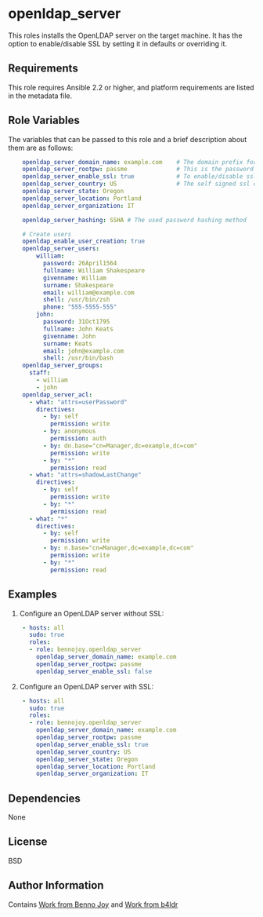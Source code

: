openldap_server
===============

This roles installs the OpenLDAP server on the target machine. It has the
option to enable/disable SSL by setting it in defaults or overriding it.

Requirements
------------

This role requires Ansible 2.2 or higher, and platform requirements are listed
in the metadata file.

Role Variables
--------------

The variables that can be passed to this role and a brief description about
them are as follows:

``` yml
    openldap_server_domain_name: example.com    # The domain prefix for ldap
    openldap_server_rootpw: passme              # This is the password for admin for openldap
    openldap_server_enable_ssl: true            # To enable/disable ssl for the ldap
    openldap_server_country: US                 # The self signed ssl certificate parameters
    openldap_server_state: Oregon
    openldap_server_location: Portland
    openldap_server_organization: IT

    openldap_server_hashing: SSHA # The used password hashing method

    # Create users
    openldap_enable_user_creation: true
    openldap_server_users:
        william:
          password: 26April1564
          fullname: William Shakespeare
          givenname: William
          surname: Shakespeare
          email: william@example.com
          shell: /usr/bin/zsh
          phone: "555-5555-555"
        john:
          password: 31Oct1795
          fullname: John Keats
          givenname: John
          surname: Keats
          email: john@example.com
          shell: /usr/bin/bash
    openldap_server_groups:
      staff:
        - william
        - john
    openldap_server_acl:
      - what: "attrs=userPassword"
        directives:
          - by: self
            permission: write
          - by: anonymous
            permission: auth
          - by: dn.base="cn=Manager,dc=example,dc=com"
            permission: write
          - by: "*"
            permission: read
      - what: "attrs=shadowLastChange"
        directives:
          - by: self
            permission: write
          - by: "*"
            permission: read
      - what: "*"
        directives:
          - by: self
            permission: write
          - by: n.base="cn=Manager,dc=example,dc=com"
            permission: write
          - by: "*"
            permission: read

```

Examples
--------

1) Configure an OpenLDAP server without SSL:
``` yml
    - hosts: all
      sudo: true
      roles:
      - role: bennojoy.openldap_server
        openldap_server_domain_name: example.com
        openldap_server_rootpw: passme
        openldap_server_enable_ssl: false
```
2) Configure an OpenLDAP server with SSL:
``` yml
    - hosts: all
      sudo: true
      roles:
      - role: bennojoy.openldap_server
        openldap_server_domain_name: example.com
        openldap_server_rootpw: passme
        openldap_server_enable_ssl: true
        openldap_server_country: US
        openldap_server_state: Oregon
        openldap_server_location: Portland
        openldap_server_organization: IT
```
Dependencies
------------

None

License
-------

BSD

Author Information
------------------

Contains [Work from Benno Joy](https://github.com/bennojoy/openldap_server)
and [Work from b4ldr](https://github.com/b4ldr/openldap_server)
